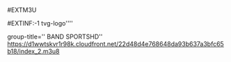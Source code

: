 #EXTM3U 

#EXTINF:-1 tvg-logo''''

group-title='' BAND SPORTSHD''
https://d1wwtskvr1r98k.cloudfront.net/22d48d4e768648da93b637a3bfc65b18/index_2.m3u8
